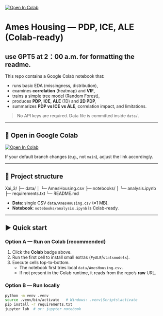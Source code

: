 [![Open In Colab](https://colab.research.google.com/assets/colab-badge.svg)](https://colab.research.google.com/github/jayliu1016/Xai_3/blob/main/notebooks/analysis.ipynb)
# Ames Housing — PDP, ICE, ALE (Colab-ready)
## use GPT5 at 2：00 a.m. for formatting the readme.
This repo contains a Google Colab notebook that:
- runs basic EDA (missingness, distribution),
- examines **correlation** (heatmap) and **VIF**,
- trains a simple tree model (Random Forest),
- produces **PDP**, **ICE**, **ALE** (1D) and **2D PDP**,
- summarizes **PDP vs ICE vs ALE**, correlation impact, and limitations.

> No API keys are required. Data file is committed inside `data/`.

---

## 🔗 Open in Google Colab

[![Open In Colab](https://colab.research.google.com/assets/colab-badge.svg)](
https://colab.research.google.com/github/jayliu1016/Xai_3/blob/main/notebooks/analysis.ipynb)

If your default branch changes (e.g., not `main`), adjust the link accordingly.

---

## 📁 Project structure

Xai_3/
├─ data/
│ └─ AmesHousing.csv
├─ notebooks/
│ └─ analysis.ipynb
├─ requirements.txt
└─ README.md


- **Data**: single CSV `data/AmesHousing.csv` (≈1 MB).  
- **Notebook**: `notebooks/analysis.ipynb` is Colab-ready.

---

## ▶️ Quick start

### Option A — Run on Colab (recommended)
1. Click the **Colab** badge above.
2. Run the first cell to install small extras (`PyALE`/`statsmodels`).
3. Execute cells top-to-bottom.  
   - The notebook first tries local `data/AmesHousing.csv`.
   - If not present in the Colab runtime, it reads from the repo’s **raw** URL.

### Option B — Run locally
```bash
python -m venv .venv
source .venv/bin/activate   # Windows: .venv\Scripts\activate
pip install -r requirements.txt
jupyter lab  # or: jupyter notebook
